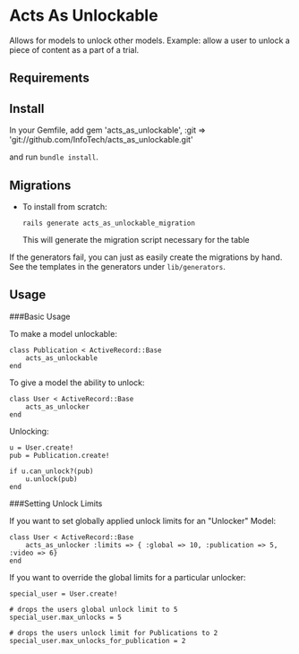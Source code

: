 Acts As Unlockable
===================
Allows for models to unlock other models. Example: allow a user to unlock a piece of content as a part of a trial.


Requirements
------------



Install
-------

In your Gemfile, add
    gem 'acts_as_unlockable', :git => 'git://github.com/InfoTech/acts_as_unlockable.git'

and run `bundle install`.

Migrations
----------

* To install from scratch:

    `rails generate acts_as_unlockable_migration`

  This will generate the migration script necessary for the table


If the generators fail, you can just as easily create the migrations by hand. See the templates in the generators under `lib/generators`.

Usage
-----

###Basic Usage

To make a model unlockable:

    class Publication < ActiveRecord::Base
        acts_as_unlockable
    end

To give a model the ability to unlock:

    class User < ActiveRecord::Base
	    acts_as_unlocker
    end
    
Unlocking:

    u = User.create!
    pub = Publication.create!
    
    if u.can_unlock?(pub)
        u.unlock(pub)
    end

###Setting Unlock Limits
 
If you want to set globally applied unlock limits for an "Unlocker" Model:

    class User < ActiveRecord::Base
        acts_as_unlocker :limits => { :global => 10, :publication => 5, :video => 6}
    end
    
If you want to override the global limits for a particular unlocker:
    
    special_user = User.create!
    
    # drops the users global unlock limit to 5
    special_user.max_unlocks = 5 
    
    # drops the users unlock limit for Publications to 2
    special_user.max_unlocks_for_publication = 2 
